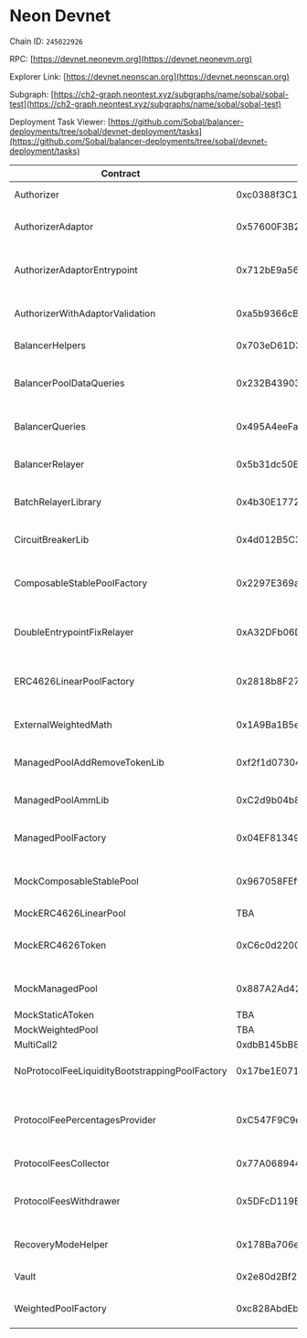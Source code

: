 # Neon Devnet

Chain ID: `245022926`

RPC: [https://devnet.neonevm.org](https://devnet.neonevm.org)

Explorer Link: [https://devnet.neonscan.org](https://devnet.neonscan.org)

Subgraph: [https://ch2-graph.neontest.xyz/subgraphs/name/sobal/sobal-test](https://ch2-graph.neontest.xyz/subgraphs/name/sobal/sobal-test)

Deployment Task Viewer: [https://github.com/Sobal/balancer-deployments/tree/sobal/devnet-deployment/tasks](https://github.com/Sobal/balancer-deployments/tree/sobal/devnet-deployment/tasks)

| Contract                                       | Deployment Address                         | Task                                       |
| ---------------------------------------------- | ------------------------------------------ | ------------------------------------------ |
| Authorizer                                     | 0xc0388f3C1743280fa8368fA2551B61AFBCD68D1f | 20210418-authorizer                        |
| AuthorizerAdaptor                              | 0x57600F3B2d179792b4E6938dbCdB557feFF44e81 | 20220325-authorizer-adaptor                |
| AuthorizerAdaptorEntrypoint                    | 0x712bE9a569B4D669A8c6c9832aaFcbD1464836e6 | 20221124-authorizer-adaptor-entrypoint     |
| AuthorizerWithAdaptorValidation                | 0xa5b9366cBa60B15859037bc6F7891cdE38C0011d | 20230414-authorizer-wrapper                |
| BalancerHelpers                                | 0x703eD61D3185002AB6Bdc40dE0Da54Ca79eC189e | 20210418-vault                             |
| BalancerPoolDataQueries                        | 0x232B439032Da828a0845f13D4d17446040F70c79 | 20230613-balancer-pool-data-queries        |
| BalancerQueries                                | 0x495A4eeFad2B29D0CCFEA5122e00ccEf793edD1a | 20220721-balancer-queries                  |
| BalancerRelayer                                | 0x5b31dc50E7Ba8DFbC024e666Dd68817903523938 | 20230314-batch-relayer-v5                  |
| BatchRelayerLibrary                            | 0x4b30E1772eEC3Fdc23480fD904588210989ea766 | 20230314-batch-relayer-v5                  |
| CircuitBreakerLib                              | 0x4d012B5C30A39cfbf08a5dbe9c5c97816C60A2e5 | 20230411-managed-pool-v2                   |
| ComposableStablePoolFactory                    | 0x2297E369aa665f1cE2eCB9eBe4Ec0E6D9f02f72D | 20230711-composable-stable-pool-v5         |
| DoubleEntrypointFixRelayer                     | 0xA32DFb06D690187d7a4701E76a44A3889B65b5C8 | 20220513-double-entrypoint-fix-relayer     |
| ERC4626LinearPoolFactory                       | 0x2818b8F2752F0AAE3938c64943aEA2a1a9258246 | 20230409-erc4626-linear-pool-v4            |
| ExternalWeightedMath                           | 0x1A9Ba1B5e18D8d1d7989548E880B6705452141a5 | 20230411-managed-pool-v2                   |
| ManagedPoolAddRemoveTokenLib                   | 0xf2f1d073046CDB9a0A6a563cD213F5BcB3d89966 | 20230411-managed-pool-v2                   |
| ManagedPoolAmmLib                              | 0xC2d9b04b823F365D4c8388d2B22c069aD2c0fC06 | 20230411-managed-pool-v2                   |
| ManagedPoolFactory                             | 0x04EF81349F5A2049D2D8261f33b7dC5bc0B33889 | 20230411-managed-pool-v2                   |
| MockComposableStablePool                       | 0x967058FEff90a380b8Fd58FB0a98f8f775176A36 | 20230206-composable-stable-pool-v3         |
| MockERC4626LinearPool                          | TBA                                        |                                            |
| MockERC4626Token                               | 0xC6c0d2200fe3FBcC6c00f5A4Eabdf8CF755cf2Eb | 20230409-erc4626-linear-pool-v4            |
| MockManagedPool                                | 0x887A2Ad42819Be255254bF8ea614d22a3Dfa04B5 | 20230411-managed-pool-v2                   |
| MockStaticAToken                               | TBA                                        |                                            |
| MockWeightedPool                               | TBA                                        |                                            |
| MultiCall2                                     | 0xdbB145bB8Eba9f1aE22c192f31279dB4b3C1ACc6 |                                            |
| NoProtocolFeeLiquidityBootstrappingPoolFactory | 0x17be1E071fF458708A1C7ee1f1Ff5Ab5830A64F9 | 20211202-no-protocol-fee-lbp               |
| ProtocolFeePercentagesProvider                 | 0xC547F9C9eE48434a425B8bD8d4cA8B68892C39b2 | 20220725-protocol-fee-percentages-provider |
| ProtocolFeesCollector                          | 0x77A0689448664A000733F53864097eB7838F2625 | 20210418-vault                             |
| ProtocolFeesWithdrawer                         | 0x5DFcD119BA304eA8273c3CDe851404D98096db66 | 20220517-protocol-fee-withdrawer           |
| RecoveryModeHelper                             | 0x178Ba706eEDB663E4b8e27C3B84cEEc27F55299a | 20230411-managed-pool-v2                   |
| Vault                                          | 0x2e80d2Bf2a356F02c865cCc033EcC41746EA2Fe0 | 20210418-vault                             |
| WeightedPoolFactory                            | 0xc828AbdEbe975d4d6e0345eB48d569A49A194A84 | 20230320-weighted-pool-v4                  |
